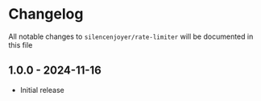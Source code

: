 # Changelog

All notable changes to `silencenjoyer/rate-limiter` will be documented in this file

## 1.0.0 - 2024-11-16

- Initial release
